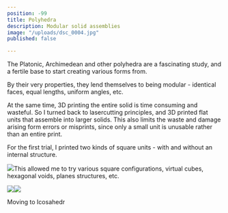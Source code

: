 ```yaml
---
position: -99
title: Polyhedra
description: Modular solid assemblies
image: "/uploads/dsc_0004.jpg"
published: false

---
```

The Platonic, Archimedean and other polyhedra are a fascinating study, and a fertile base to start creating various forms from.

By their very properties, they lend themselves to being modular - identical faces, equal lengths, uniform angles, etc.

At the same time, 3D printing the entire solid is time consuming and wasteful. So I turned back to lasercutting principles, and 3D printed flat units that assemble into larger solids. This also limits the waste and damage arising form errors or misprints, since only a small unit is unusable rather than an entire print.

For the first trial, I printed two kinds of square units - with and without an internal structure.

![](/uploads/img_20200528_222454246.jpg)This allowed me to try various square configurations, virtual cubes, hexagonal voids, planes structures, etc.

![](/uploads/dsc_0018.jpg)![](/uploads/dsc_0017.jpg)

Moving to Icosahedr